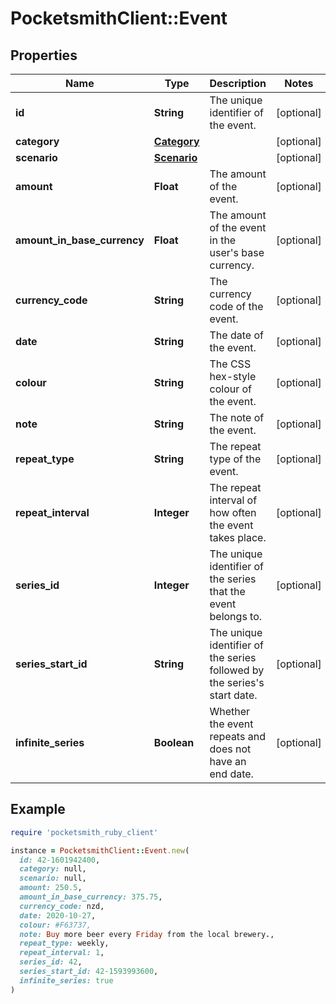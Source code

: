 # PocketsmithClient::Event

## Properties

| Name | Type | Description | Notes |
| ---- | ---- | ----------- | ----- |
| **id** | **String** | The unique identifier of the event. | [optional] |
| **category** | [**Category**](Category.md) |  | [optional] |
| **scenario** | [**Scenario**](Scenario.md) |  | [optional] |
| **amount** | **Float** | The amount of the event. | [optional] |
| **amount_in_base_currency** | **Float** | The amount of the event in the user&#39;s base currency. | [optional] |
| **currency_code** | **String** | The currency code of the event. | [optional] |
| **date** | **String** | The date of the event. | [optional] |
| **colour** | **String** | The CSS hex-style colour of the event. | [optional] |
| **note** | **String** | The note of the event. | [optional] |
| **repeat_type** | **String** | The repeat type of the event. | [optional] |
| **repeat_interval** | **Integer** | The repeat interval of how often the event takes place. | [optional] |
| **series_id** | **Integer** | The unique identifier of the series that the event belongs to. | [optional] |
| **series_start_id** | **String** | The unique identifier of the series followed by the series&#39;s start date. | [optional] |
| **infinite_series** | **Boolean** | Whether the event repeats and does not have an end date. | [optional] |

## Example

```ruby
require 'pocketsmith_ruby_client'

instance = PocketsmithClient::Event.new(
  id: 42-1601942400,
  category: null,
  scenario: null,
  amount: 250.5,
  amount_in_base_currency: 375.75,
  currency_code: nzd,
  date: 2020-10-27,
  colour: #F63737,
  note: Buy more beer every Friday from the local brewery.,
  repeat_type: weekly,
  repeat_interval: 1,
  series_id: 42,
  series_start_id: 42-1593993600,
  infinite_series: true
)
```

